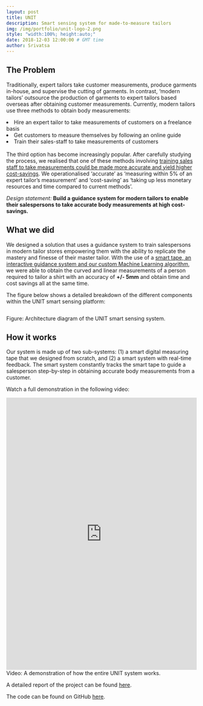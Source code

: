 ```yaml
---
layout: post
title: UNIT
description: Smart sensing system for made-to-measure tailors
img: /img/portfolio/unit-logo-2.png
style: "width:100%; height:auto;"
date: 2018-12-03 12:00:00 # GMT time
author: Srivatsa
---
```


<h2>The Problem</h2>

Traditionally, expert tailors take customer measurements, produce garments
in-house, and supervise the cutting of garments. In contrast, ‘modern tailors’
outsource the production of garments to expert tailors based overseas after
obtaining customer measurements. Currently, modern tailors use three methods to
obtain body measurements:
<l>
<li>Hire an expert tailor to take measurements of customers on a freelance basis</li>
<li>Get customers to measure themselves by following an online guide</li>
<li>Train their sales-staff to take measurements of customers</li>
</l>
<br>
The third option has become increasingly popular. After carefully studying the process, we realised that one of these methods involving <u>training sales staff to take measurements could be made more accurate and yield higher cost-savings</u>. We operationalised ‘accurate’ as ‘measuring within 5% of an expert tailor’s measurement’ and ‘cost-saving’ as ‘taking up less monetary resources and time compared to current methods’.

<em>Design statement:</em> <b>Build a guidance system for modern tailors to enable their salespersons to take
accurate body measurements at high cost-savings.</b>

<h2>What we did</h2>

We designed a solution that uses a guidance system to train salespersons in
modern tailor stores empowering them with the ability to replicate the mastery and
finesse of their master tailor. With the use of a <u>smart tape, an interactive guidance system
and our custom Machine Learning algorithm</u>, we were able to obtain the curved and linear
measurements of a person required to tailor a shirt with an accuracy of <b>+/- 5mm</b>
and obtain time and cost savings all at the same time.

The figure below shows a detailed breakdown of the different components within
the UNIT smart sensing platform:

<img class="center" src="{{ site.baseurl }}/img/portfolio/unit_architecture.png" alt=""
title="unit-architecture"/>
<div class="col three caption">
    Figure: Architecture diagram of the UNIT smart sensing system.
</div>

<h2>How it works</h2>

Our system is made up of two sub-systems: (1) a smart digital measuring tape that we
designed from scratch, and (2) a smart system with real-time feedback. The smart
system constantly tracks the smart tape to guide a salesperson step-by-step in obtaining accurate body
measurements from a customer.

Watch a full demonstration in the following video:

<iframe src="https://drive.google.com/file/d/14QH3OnhbTf6qJnuxz-orIDn4BeljxsKG/preview" width="100%" height="720" frameBorder="0"></iframe>

<div class="col three caption">
    Video: A demonstration of how the entire UNIT system works.
</div>

A detailed report of the project can be found <a class="text-link" href="https://drive.google.com/file/d/1yH_PVcHDeiybbYQR1RrGZaZMi58fEMLi/view?usp=sharing">here</a>.

The code can be found on GitHub <a class="text-link" href="https://github.com/Sri-vatsa/Unit">here</a>.
